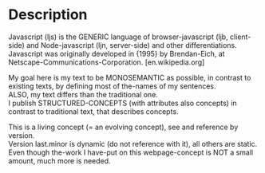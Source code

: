 # Description

Javascript (ljs) is the GENERIC language of browser-javascript (ljb, client-side) and Node-javascript (ljn, server-side) and other differentiations.  
Javascript was originally developed in {1995} by Brendan-Eich, at Netscape-Communications-Corporation. [en.wikipedia.org] 

My goal here is my text to be MONOSEMANTIC as possible, in contrast to existing texts, by defining most of the-names of my sentences.   
ALSO, my text differs than the traditional one.   
I publish STRUCTURED-CONCEPTS (with attributes also concepts) in contrast to traditional text, that describes concepts. 

This is a living concept (= an evolving concept), see and reference by version.   
Version last.minor is dynamic (do not reference with it), all others are static.   
Even though the-work I have-put on this webpage-concept is NOT a small amount, much more is needed.
